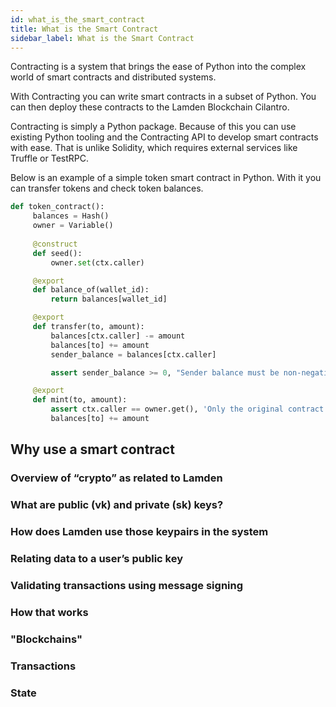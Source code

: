 ```yaml
---
id: what_is_the_smart_contract
title: What is the Smart Contract
sidebar_label: What is the Smart Contract
---
```



Contracting is a system that brings the ease of Python into the complex world of smart contracts and distributed systems. 

With Contracting you can write smart contracts in a subset of Python. You can then deploy these contracts to the Lamden Blockchain Cilantro.

Contracting is simply a Python package. Because of this you can use existing Python tooling and the Contracting API to develop smart contracts with ease. That is unlike Solidity, which requires external services like Truffle or TestRPC.

Below is an example of a simple token smart contract in Python. With it you can transfer tokens and check token balances.

```py
def token_contract():
     balances = Hash()
     owner = Variable()
     
     @construct
     def seed():
         owner.set(ctx.caller)

     @export
     def balance_of(wallet_id):
         return balances[wallet_id]

     @export
     def transfer(to, amount):
         balances[ctx.caller] -= amount
         balances[to] += amount
         sender_balance = balances[ctx.caller]

         assert sender_balance >= 0, "Sender balance must be non-negative!!!"

     @export
     def mint(to, amount):
         assert ctx.caller == owner.get(), 'Only the original contract author can mint!'
         balances[to] += amount
```


## Why use a smart contract

### Overview of “crypto” as related to Lamden

### What are public (vk) and private (sk) keys?

### How does Lamden use those keypairs in the system

### Relating data to a user’s public key

### Validating transactions using message signing

### How that works

### "Blockchains"

### Transactions

### State
